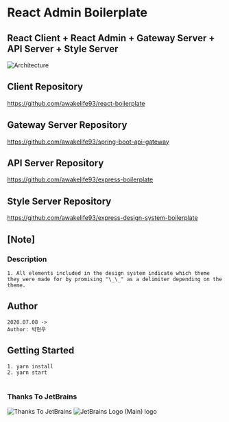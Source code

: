 # React Admin Boilerplate

## React Client + React Admin + Gateway Server + API Server + Style Server

![Architecture](https://user-images.githubusercontent.com/20429356/156923942-6a2c1834-008b-4043-92b3-98e8842827af.png)

## Client Repository

https://github.com/awakelife93/react-boilerplate

## Gateway Server Repository

https://github.com/awakelife93/spring-boot-api-gateway

## API Server Repository

https://github.com/awakelife93/express-boilerplate

## Style Server Repository

https://github.com/awakelife93/express-design-system-boilerplate

## [Note]

### Description

```
1. All elements included in the design system indicate which theme they were made for by promising "\_\_" as a delimiter depending on the theme.
```

## Author

```
2020.07.08 ->
Author: 박현우
```

## Getting Started

```
1. yarn install
2. yarn start
```

#
### Thanks To JetBrains
![Thanks To JetBrains](https://user-images.githubusercontent.com/20429356/156112274-1e0d4de3-b62d-4a67-989b-dadb52a2ff3f.png)
![JetBrains Logo (Main) logo](https://resources.jetbrains.com/storage/products/company/brand/logos/jb_beam.png)

